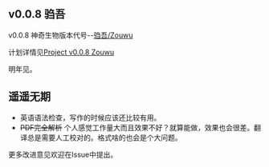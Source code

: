 ## v0.0.8 驺吾 
v0.0.8 神奇生物版本代号--[驺吾/Zouwu](https://baike.baidu.com/item/%E9%A9%BA%E5%90%BE)

计划详情见[Project v0.0.8 Zouwu](https://github.com/elliottzheng/CopyTranslator/projects/1)

明年见。

## 遥遥无期
- 英语语法检查，写作的时候应该还比较有用。
- ~~PDF完全解析~~ 个人感觉工作量大而且效果不好？就算能做，效果也会很差。翻译总是需要人工校对的。格式啥的也会是个大问题。

更多改进意见欢迎在Issue中提出。
